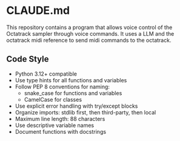 # CLAUDE.md

This repository contains a program that allows voice control of the Octatrack
sampler through voice commands. It uses a LLM and the octatrack midi reference
to send midi commands to the octatrack.

## Code Style

- Python 3.12+ compatible
- Use type hints for all functions and variables
- Follow PEP 8 conventions for naming:
  - snake_case for functions and variables
  - CamelCase for classes
- Use explicit error handling with try/except blocks
- Organize imports: stdlib first, then third-party, then local
- Maximum line length: 88 characters
- Use descriptive variable names
- Document functions with docstrings
